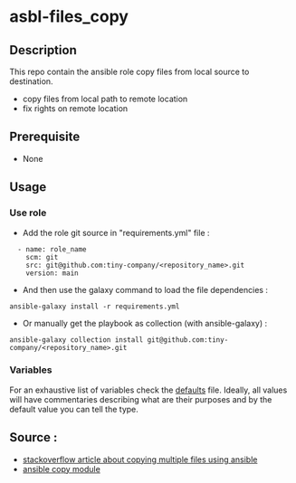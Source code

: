 # asbl-files_copy

## Description

This repo contain the ansible role copy files from local source to destination.
- copy files from local path to remote location
- fix rights on remote location

## Prerequisite

- None

## Usage

### Use role

- Add the role git source in "requirements.yml" file :
```
  - name: role_name
    scm: git
    src: git@github.com:tiny-company/<repository_name>.git
    version: main
```

- And then use the galaxy command to load the file dependencies :
```
ansible-galaxy install -r requirements.yml
```

- Or manually get the playbook as collection (with ansible-galaxy) :
```
ansible-galaxy collection install git@github.com:tiny-company/<repository_name>.git
```

### Variables

For an exhaustive list of variables check the [defaults](defaults/main.yml)
file. Ideally, all values will have commentaries describing what are their
purposes and by the default value you can tell the type.

## Source :

- [stackoverflow article about copying multiple files using ansible](https://stackoverflow.com/questions/36696952/copy-multiple-files-with-ansible)
- [ansible copy module](https://docs.ansible.com/ansible/2.9/modules/copy_module.html)